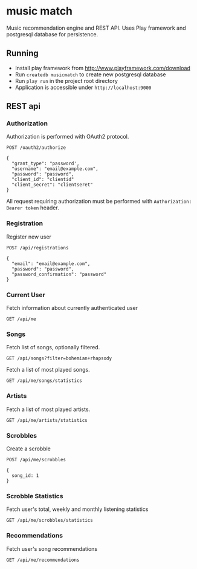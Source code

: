 # music match

Music recommendation engine and REST API.
Uses Play framework and postgresql database for persistence.

## Running

* Install play framework from http://www.playframework.com/download
* Run `createdb musicmatch` to create new postgresql database
* Run `play run` in the project root directory
* Application is accessible under `http://localhost:9000`

## REST api

### Authorization

Authorization is performed with OAuth2 protocol.

```
POST /oauth2/authorize

{
  "grant_type": "password',
  "username": "email@example.com",
  "password": "password",
  "client_id": "clientid"
  "client_secret": "clientseret"
}
```

All request requiring authorization must be performed with `Authorization: Bearer token` header.

### Registration

Register new user

```
POST /api/registrations

{
  "email": "email@example.com",
  "password": "password",
  "password_confirmation": "password"
}
```

### Current User

Fetch information about currently authenticated user

```
GET /api/me
```

### Songs

Fetch list of songs, optionally filtered.

```
GET /api/songs?filter=bohemian+rhapsody
```

Fetch a list of most played songs.

```
GET /api/me/songs/statistics
```

### Artists

Fetch a list of most played artists.

```
GET /api/me/artists/statistics
```

### Scrobbles

Create a scrobble

```
POST /api/me/scrobbles

{
  song_id: 1
}
```

### Scrobble Statistics

Fetch user's total, weekly and monthly listening statistics

```
GET /api/me/scrobbles/statistics
```

### Recommendations

Fetch user's song recommendations

```
GET /api/me/recommendations
```

